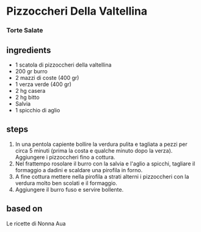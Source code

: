 



# Pizzoccheri Della Valtellina
  
### Torte Salate
## ingredients
  
* 1 scatola di pizzoccheri della valtellina  
* 200 gr burro  
* 2 mazzi di coste (400 gr)  
* 1 verza verde (400 gr)  
* 2 hg casera  
* 2 hg bitto  
* Salvia  
* 1 spicchio di aglio
## steps
  
1. In una pentola capiente bollire la verdura pulita e tagliata a pezzi per circa 5 minuti (prima la costa e qualche minuto dopo la verza). Aggiungere i pizzoccheri fino a cottura.  
1. Nel frattempo rosolare il burro con la salvia e l'aglio a spicchi, tagliare il formaggio a dadini e scaldare una pirofila in forno.  
1. A fine cottura mettere nella pirofila a strati alterni i pizzoccheri con la verdura molto ben scolati e il formaggio.  
1. Aggiungere il burro fuso e servire bollente.
## based on
  
Le ricette di Nonna Aua